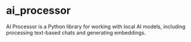 # ai_processor
AI Processor is a Python library for working with local AI models, including processing text-based chats and generating embeddings.
